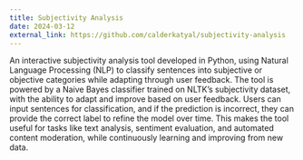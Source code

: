```yaml
---
title: Subjectivity Analysis
date: 2024-03-12
external_link: https://github.com/calderkatyal/subjectivity-analysis
---
```


An interactive subjectivity analysis tool developed in Python, using Natural Language Processing (NLP) to classify sentences into subjective or objective categories while adapting through user feedback. The tool is powered by a Naive Bayes classifier trained on NLTK’s subjectivity dataset, with the ability to adapt and improve based on user feedback. Users can input sentences for classification, and if the prediction is incorrect, they can provide the correct label to refine the model over time. This makes the tool useful for tasks like text analysis, sentiment evaluation, and automated content moderation, while continuously learning and improving from new data.

